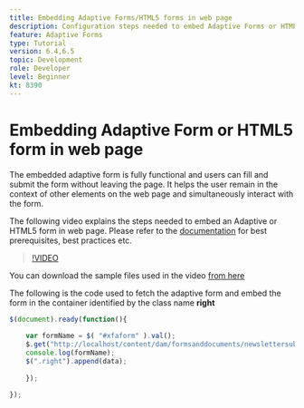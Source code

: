 ```yaml
---
title: Embedding Adaptive Forms/HTML5 forms in web page
description: Configuration steps needed to embed Adaptive Forms or HTML5 forms in a non AEM web page.
feature: Adaptive Forms
type: Tutorial
version: 6.4,6.5
topic: Development
role: Developer
level: Beginner
kt: 8390
---
```


# Embedding Adaptive Form or HTML5 form in web page

The embedded adaptive form is fully functional and users can fill and submit the form without leaving the page. It helps the user remain in the context of other elements on the web page and simultaneously interact with the form.

The following video explains the steps needed to embed an Adaptive or HTML5 form in web page.
Please refer to the [documentation](https://experienceleague.adobe.com/docs/experience-manager-64/forms/adaptive-forms-basic-authoring/embed-adaptive-form-external-web-page.html?lang=en) for best prerequisites, best practices etc.
>[!VIDEO](https://video.tv.adobe.com/v/335893?quality=9&learn=on)

You can download the sample files used in the video [from here](assets/embedding-af-web-page.zip)

The following is the code used to fetch the adaptive form and embed the form in the container identified by the class name **right**

``` javascript
$(document).ready(function(){
  
	var formName = $( "#xfaform" ).val();
    $.get("http://localhost/content/dam/formsanddocuments/newslettersubscription/jcr:content?wcmmode=disabled", function(data, status){
	console.log(formName);
	$(".right").append(data);
      
    });
  
});


```














